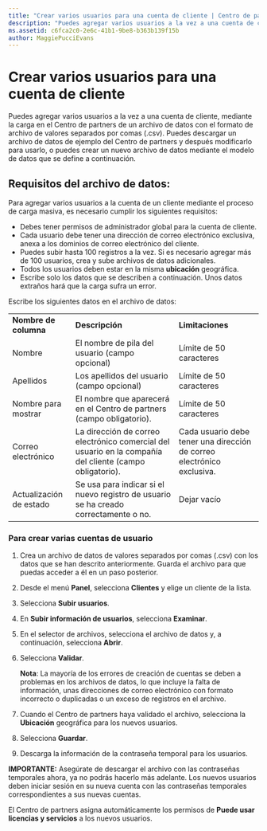 ```yaml
---
title: "Crear varios usuarios para una cuenta de cliente | Centro de partners"
description: "Puedes agregar varios usuarios a la vez a una cuenta de cliente, mediante la carga en el Centro de partners de un archivo de datos con el formato de archivo de valores separados por comas (.csv)."
ms.assetid: c6fca2c0-2e6c-41b1-9be8-b363b139f15b
author: MaggiePucciEvans
---
```


# Crear varios usuarios para una cuenta de cliente


Puedes agregar varios usuarios a la vez a una cuenta de cliente, mediante la carga en el Centro de partners de un archivo de datos con el formato de archivo de valores separados por comas (.csv). Puedes descargar un archivo de datos de ejemplo del Centro de partners y después modificarlo para usarlo, o puedes crear un nuevo archivo de datos mediante el modelo de datos que se define a continuación.

## <a href="" id="creatingtheimportcsvfile"></a>Requisitos del archivo de datos:


Para agregar varios usuarios a la cuenta de un cliente mediante el proceso de carga masiva, es necesario cumplir los siguientes requisitos:

-   Debes tener permisos de administrador global para la cuenta de cliente.
-   Cada usuario debe tener una dirección de correo electrónico exclusiva, anexa a los dominios de correo electrónico del cliente.
-   Puedes subir hasta 100 registros a la vez. Si es necesario agregar más de 100 usuarios, crea y sube archivos de datos adicionales.
-   Todos los usuarios deben estar en la misma **ubicación** geográfica.
-   Escribe solo los datos que se describen a continuación. Unos datos extraños hará que la carga sufra un error.

Escribe los siguientes datos en el archivo de datos:

|                 |                                                                              |                                            |
|-----------------|------------------------------------------------------------------------------|--------------------------------------------|
| **Nombre de columna** | **Descripción**                                                              | **Limitaciones**                             |
| Nombre      | El nombre de pila del usuario (campo opcional)                                           | Límite de 50 caracteres                         |
| Apellidos       | Los apellidos del usuario (campo opcional)                                            | Límite de 50 caracteres                         |
| Nombre para mostrar    | El nombre que aparecerá en el Centro de partners (campo obligatorio).                            | Límite de 50 caracteres                         |
| Correo electrónico           | La dirección de correo electrónico comercial del usuario en la compañía del cliente (campo obligatorio).           | Cada usuario debe tener una dirección de correo electrónico exclusiva. |
| Actualización de estado   | Se usa para indicar si el nuevo registro de usuario se ha creado correctamente o no. | Dejar vacío                        |

 

### <a href="" id="createmultipleuseraccounts"></a>Para crear varias cuentas de usuario

<a href="" id="creatingtheaccounts"></a>
1.  Crea un archivo de datos de valores separados por comas (.csv) con los datos que se han descrito anteriormente. Guarda el archivo para que puedas acceder a él en un paso posterior.
2.  Desde el menú **Panel**, selecciona **Clientes** y elige un cliente de la lista.
3.  Selecciona **Subir usuarios**.
4.  En **Subir información de usuarios**, selecciona **Examinar**.
5.  En el selector de archivos, selecciona el archivo de datos y, a continuación, selecciona **Abrir**.
6.  Selecciona **Validar**.

    **Nota**: La mayoría de los errores de creación de cuentas se deben a problemas en los archivos de datos, lo que incluye la falta de información, unas direcciones de correo electrónico con formato incorrecto o duplicadas o un exceso de registros en el archivo.

     

7.  Cuando el Centro de partners haya validado el archivo, selecciona la **Ubicación** geográfica para los nuevos usuarios.
8.  Selecciona **Guardar**.
9.  Descarga la información de la contraseña temporal para los usuarios.

**IMPORTANTE:** Asegúrate de descargar el archivo con las contraseñas temporales ahora, ya no podrás hacerlo más adelante. Los nuevos usuarios deben iniciar sesión en su nueva cuenta con las contraseñas temporales correspondientes a sus nuevas cuentas.

El Centro de partners asigna automáticamente los permisos de **Puede usar licencias y servicios** a los nuevos usuarios.

 

 





<!--HONumber=Jan17_HO2-->

